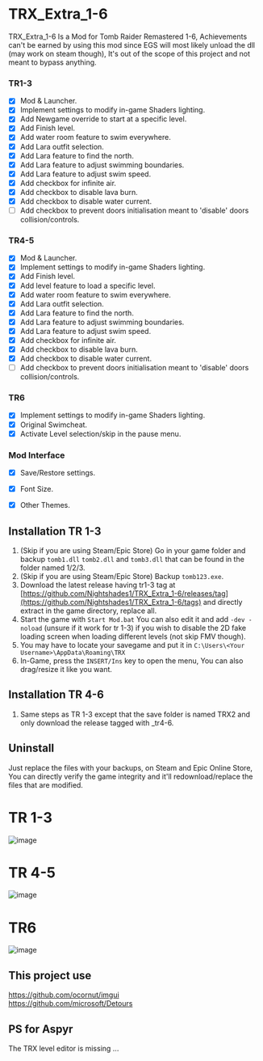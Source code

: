 # TRX_Extra_1-6
TRX_Extra_1-6 Is a Mod for Tomb Raider Remastered 1-6,
Achievements can't be earned by using this mod since EGS will most likely unload the dll (may work on steam though), It's out of the scope of this project and not meant to bypass anything.

### TR1-3
- [x] Mod & Launcher.
- [x] Implement settings to modify in-game Shaders lighting.
- [x] Add Newgame override to start at a specific level.
- [x] Add Finish level.
- [x] Add water room feature to swim everywhere.
- [x] Add Lara outfit selection. 
- [x] Add Lara feature to find the north.
- [x] Add Lara feature to adjust swimming boundaries.
- [x] Add Lara feature to adjust swim speed.
- [x] Add checkbox for infinite air.
- [x] Add checkbox to disable lava burn.
- [x] Add checkbox to disable water current.
- [ ] Add checkbox to prevent doors initialisation meant to 'disable' doors collision/controls.

### TR4-5
- [x] Mod & Launcher.
- [x] Implement settings to modify in-game Shaders lighting.
- [x] Add Finish level.
- [x] Add level feature to load a specific level.
- [x] Add water room feature to swim everywhere.
- [x] Add Lara outfit selection. 
- [x] Add Lara feature to find the north.
- [x] Add Lara feature to adjust swimming boundaries.
- [x] Add Lara feature to adjust swim speed.
- [x] Add checkbox for infinite air.
- [x] Add checkbox to disable lava burn.
- [x] Add checkbox to disable water current.
- [ ] Add checkbox to prevent doors initialisation meant to 'disable' doors collision/controls.

### TR6
- [x] Implement settings to modify in-game Shaders lighting.
- [x] Original Swimcheat.
- [x] Activate Level selection/skip in the pause menu.

### Mod Interface
- [x] Save/Restore settings.
- [x] Font Size.
- [x] Other Themes.



## Installation TR 1-3
1. (Skip if you are using Steam/Epic Store) Go in your game folder and backup `tomb1.dll` `tomb2.dll` and `tomb3.dll` that can be found in the folder named 1/2/3.
2. (Skip if you are using Steam/Epic Store) Backup `tomb123.exe`.
3. Download the latest release having tr1-3 tag at [https://github.com/Nightshades1/TRX_Extra_1-6/releases/tag](https://github.com/Nightshades1/TRX_Extra_1-6/tags) and directly extract in the game directory, replace all.
4. Start the game with `Start Mod.bat` You can also edit it and add `-dev -noload` (unsure if it work for tr 1-3) if you wish to disable the 2D fake loading screen when loading different levels (not skip FMV though).
5. You may have to locate your savegame and put it in `C:\Users\<Your Username>\AppData\Roaming\TRX`
6. In-Game, press the `INSERT/Ins` key to open the menu, You can also drag/resize it like you want.

## Installation TR 4-6
1. Same steps as TR 1-3 except that the save folder is named TRX2 and only download the release tagged with _tr4-6.

## Uninstall
Just replace the files with your backups, on Steam and Epic Online Store, You can directly verify the game integrity and it'll redownload/replace the files that are modified.

# TR 1-3
![image](https://github.com/user-attachments/assets/c2b4b215-b527-44c6-8393-272dced972dc)


# TR 4-5
![image](https://github.com/user-attachments/assets/8084bbfc-d5c9-4950-adc8-d5981832b586)


# TR6
![image](https://github.com/user-attachments/assets/e5d551a5-b3a7-4833-828d-547f4a96b33e)



## This project use
https://github.com/ocornut/imgui<br>
https://github.com/microsoft/Detours

## PS for Aspyr
The TRX level editor is missing ...
